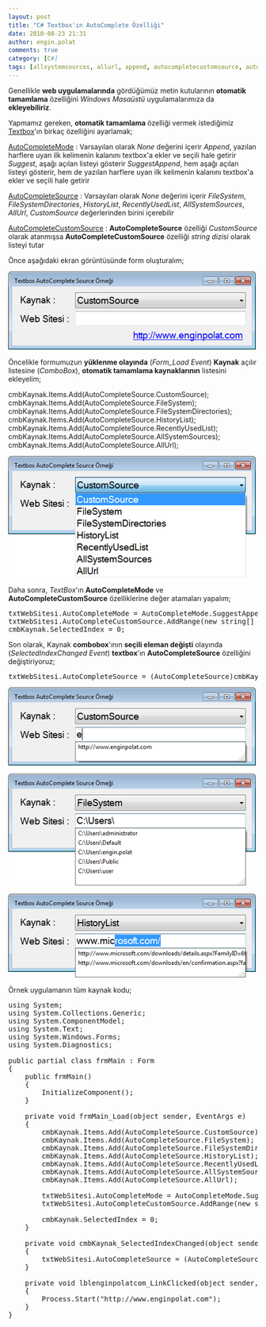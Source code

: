 ```yaml
---
layout: post
title: "C# Textbox'ın AutoComplete Özelliği"
date: 2010-08-23 21:31
author: engin.polat
comments: true
category: [C#]
tags: [allsystemsources, allurl, append, autocompletecustomsource, autocompletemode, autocompletesource, combobox, CustomSource, FileSystem, FileSystemDirectories, HistoryList, None, RecentlyUsedList, Suggest, SuggestAppend, textbox]
---
```

Genellikle **web uygulamalarında** gördüğümüz metin kutularının **otomatik tamamlama** özelliğini *Windows Masaüstü* uygulamalarımıza da **ekleyebiliriz**.

Yapmamız gereken, **otomatik tamamlama** özelliği vermek istediğimiz <a href="http://msdn.microsoft.com/library/system.windows.forms.textbox" target="_blank" rel="noopener">Textbox</a>'ın birkaç özelliğini ayarlamak;

<a href="http://msdn.microsoft.com/library/system.windows.forms.textbox.autocompletemode" target="_blank" rel="noopener">AutoCompleteMode</a> :
Varsayılan olarak *None* değerini içerir
*Append*, yazılan harflere uyan ilk kelimenin kalanını textbox'a ekler ve seçili hale getirir
*Suggest*, aşağı açılan listeyi gösterir
*SuggestAppend*, hem aşağı açılan listeyi gösterir, hem de yazılan harflere uyan ilk kelimenin kalanını textbox'a ekler ve seçili hale getirir

<a href="http://msdn.microsoft.com/library/system.windows.forms.textbox.autocompletesource" target="_blank" rel="noopener">AutoCompleteSource</a> :
Varsayılan olarak *None* değerini içerir
*FileSystem*, *FileSystemDirectories*, *HistoryList*, *RecentlyUsedList*, *AllSystemSources*, *AllUrl*, *CustomSource* değerlerinden birini içerebilir

<a href="http://msdn.microsoft.com/library/system.windows.forms.textbox.autocompletecustomsource" target="_blank" rel="noopener">AutoCompleteCustomSource</a> :
**AutoCompleteSource** özelliği *CustomSource* olarak atanmışsa **AutoCompleteCustomSource** özelliği *string dizisi* olarak listeyi tutar

Önce aşağıdaki ekran görüntüsünde form oluşturalım;

![TextBox AutoCompleteMode Form](/assets/uploads/2010/08/AutoComplete.png "TextBox AutoCompleteMode Form")

Öncelikle formumuzun **yüklenme olayında** (*Form_Load Event*) **Kaynak** açılır listesine (*ComboBox*), **otomatik tamamlama kaynaklarının** listesini ekleyelim;



cmbKaynak.Items.Add(AutoCompleteSource.CustomSource);
cmbKaynak.Items.Add(AutoCompleteSource.FileSystem);
cmbKaynak.Items.Add(AutoCompleteSource.FileSystemDirectories);
cmbKaynak.Items.Add(AutoCompleteSource.HistoryList);
cmbKaynak.Items.Add(AutoCompleteSource.RecentlyUsedList);
cmbKaynak.Items.Add(AutoCompleteSource.AllSystemSources);
cmbKaynak.Items.Add(AutoCompleteSource.AllUrl);</pre>

![TextBox AutoCompleteSource List](/assets/uploads/2010/08/AutoComplete_0.png "TextBox AutoCompleteSource Source List")

Daha sonra, *TextBox*'ın **AutoCompleteMode** ve **AutoCompleteCustomSource** özelliklerine değer atamaları yapalım;

<pre class="brush:csharp">txtWebSitesi.AutoCompleteMode = AutoCompleteMode.SuggestAppend;
txtWebSitesi.AutoCompleteCustomSource.AddRange(new string[] { "http://www.enginpolat.com", "http://www.karalamalar.net", "http://www.cebirci.com", "http://www.kadirgunay.com" });
cmbKaynak.SelectedIndex = 0;</pre>

Son olarak, Kaynak **combobox**'ının **seçili eleman değişti** olayında (*SelectedIndexChanged Event*) **textbox**'ın **AutoCompleteSource** özelliğini değiştiriyoruz;

<pre class="brush:csharp">txtWebSitesi.AutoCompleteSource = (AutoCompleteSource)cmbKaynak.SelectedItem;</pre>

![TextBox AutoCompleteCustomSource](/assets/uploads/2010/08/AutoComplete_1.png "TextBox AutoCompleteCustomSource")

![TextBox AutoCompleteSource FileSystem](/assets/uploads/2010/08/AutoComplete_2.png "TextBox AutoCompleteSource FileSystem")

![TextBox AutoCompleteSource History List](/assets/uploads/2010/08/AutoComplete_3.png "TextBox AutoCompleteSource History List")

Örnek uygulamanın tüm kaynak kodu;

<pre class="brush:csharp">using System;
using System.Collections.Generic;
using System.ComponentModel;
using System.Text;
using System.Windows.Forms;
using System.Diagnostics;

public partial class frmMain : Form
{
    public frmMain()
    {
        InitializeComponent();
    }

    private void frmMain_Load(object sender, EventArgs e)
    {
        cmbKaynak.Items.Add(AutoCompleteSource.CustomSource);
        cmbKaynak.Items.Add(AutoCompleteSource.FileSystem);
        cmbKaynak.Items.Add(AutoCompleteSource.FileSystemDirectories);
        cmbKaynak.Items.Add(AutoCompleteSource.HistoryList);
        cmbKaynak.Items.Add(AutoCompleteSource.RecentlyUsedList);
        cmbKaynak.Items.Add(AutoCompleteSource.AllSystemSources);
        cmbKaynak.Items.Add(AutoCompleteSource.AllUrl);

        txtWebSitesi.AutoCompleteMode = AutoCompleteMode.SuggestAppend;
        txtWebSitesi.AutoCompleteCustomSource.AddRange(new string[] { "http://www.enginpolat.com", "http://www.durgut.com", "http://www.karalamalar.net", "http://www.kadirgunay.com", "http://www.microsoft.com", "http://www.bilgeadam.com", "http://www.ntvmsnbc.com", "http://www.arcelik.com" });

        cmbKaynak.SelectedIndex = 0;
    }

    private void cmbKaynak_SelectedIndexChanged(object sender, EventArgs e)
    {
        txtWebSitesi.AutoCompleteSource = (AutoCompleteSource)cmbKaynak.SelectedItem;
    }

    private void lblenginpolatcom_LinkClicked(object sender, LinkLabelLinkClickedEventArgs e)
    {
        Process.Start("http://www.enginpolat.com");
    }
}


